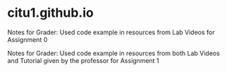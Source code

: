 # citu1.github.io
Notes for Grader: Used code example in resources from Lab Videos for Assignment 0

Notes for Grader: Used code example in resources from both Lab Videos and Tutorial given by the professor for Assignment 1
